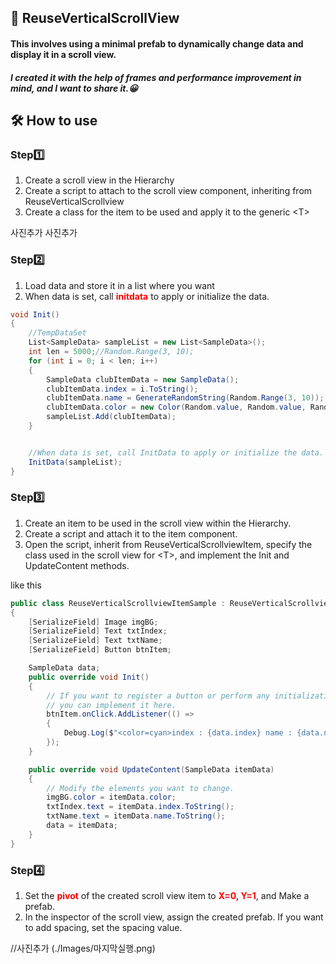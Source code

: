 ## 🙌 ReuseVerticalScrollView   
#### This involves using a minimal prefab to dynamically change data and display it in a scroll view.
##### I created it with the help of frames and performance improvement in mind, and I want to share it.😀
## 🛠 How to use
### Step1️⃣
1. Create a scroll view in the Hierarchy 
2. Create a script to attach to the scroll view component, inheriting from ReuseVerticalScrollview
3. Create a class for the item to be used and apply it to the generic &lt;T&gt;

사진추가 사진추가
### Step2️⃣
1. Load data and store it in a list where you want
2. When data is set, call <font color=red>**initdata**</font> to apply or initialize the data.

```csharp
void Init()
{
    //TempDataSet
    List<SampleData> sampleList = new List<SampleData>();
    int len = 5000;//Random.Range(3, 10);
    for (int i = 0; i < len; i++)
    {
        SampleData clubItemData = new SampleData();
        clubItemData.index = i.ToString();
        clubItemData.name = GenerateRandomString(Random.Range(3, 10));
        clubItemData.color = new Color(Random.value, Random.value, Random.value);
        sampleList.Add(clubItemData);
    }


    //When data is set, call InitData to apply or initialize the data.
    InitData(sampleList);
}
```
### Step3️⃣
1. Create an item to be used in the scroll view within the Hierarchy.
2. Create a script and attach it to the item component.
3. Open the script, inherit from ReuseVerticalScrollviewItem, specify the class used in the scroll view for &lt;T&gt;, and implement the Init and UpdateContent methods.

like this
```csharp
public class ReuseVerticalScrollviewItemSample : ReuseVerticalScrollviewItem<SampleData>
{
    [SerializeField] Image imgBG;
    [SerializeField] Text txtIndex;
    [SerializeField] Text txtName;
    [SerializeField] Button btnItem;

    SampleData data;
    public override void Init()
    {
        // If you want to register a button or perform any initialization,
        // you can implement it here.
        btnItem.onClick.AddListener(() =>
        {
            Debug.Log($"<color=cyan>index : {data.index} name : {data.name}</color>");
        });
    }

    public override void UpdateContent(SampleData itemData)
    {
        // Modify the elements you want to change.
        imgBG.color = itemData.color;
        txtIndex.text = itemData.index.ToString();
        txtName.text = itemData.name.ToString();
        data = itemData;
    }
}
```
### Step4️⃣
1. Set the <font color="red">**pivot**</font> of the created scroll view item to <font color="red">**X=0, Y=1**</font>, and Make a prefab.
2. In the inspector of the scroll view, assign the created prefab. If you want to add spacing, set the spacing value.

//사진추가
(./Images/마지막실행.png)

